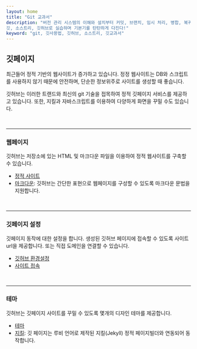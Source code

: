 ```yaml
---
layout: home
title: "Git 교과서"
description: "버전 관리 시스템의 이해와 설치부터 커밋, 브랜치, 임시 처리, 병합, 복귀, 서브모듈, 태그까지
깃, 소스트리, 깃허브로 실습하며 기본기를 탄탄하게 다진다!"
keyword: "git, 깃사용법, 깃허브, 소스트리, 깃교과서"
---
```

## 깃페이지
최근들어 정적 기반의 웹사이트가 증가하고 있습니다. 정정 웹사이트는 DB와 스크립트를 사용하지 않기 때문에 안전하며, 단순한 정보위주로 사이트를 생성할 때 좋습니다.  

깃허브는 이러한 트랜드와 최신의 git 기술을 접목하여 정적 깃페이지 서비스를 제공하고 있습니다. 또한, 지킬과 자바스크립트를 이용하여 다양하게 화면을 꾸밀 수도 있습니다.  

<br>
<hr>

### 웹페이지
깃허브는 저장소에 있는 HTML 및 마크다운 파일을 이용하여 정적 웹사이트를 구축할 수 있습니다. 

* [정적 사이트](static)
* [마크다운](markdown): 깃허브는 간단한 표현으로 웹페이지를 구성할 수 있도록 마크다운 문법을 지원합니다.  
<br>
<hr>

### 깃페이지 설정
깃페이지 동작에 대한 설정을 합니다. 생성된 깃허브 페이지에 접속할 수 있도록 사이트 url을 제공합니다. 또는 직접 도메인을 연결할 수 있습니다.

* [깃허브 환경설정](setting)
* [사이트 접속](domain) 

<br>
<hr>

### 테마
깃허브는 깃페이지 사이트를 꾸밀 수 있도록 몇개의 디자인 테마를 제공합니다. 

* [테마](theme)
* [지킬](jekyll): 깃 페이지는 루비 언어로 제작된 지킬(Jekyll) 정적 페이지빌더와 연동되어 동작합니다. 




<br><br><br>